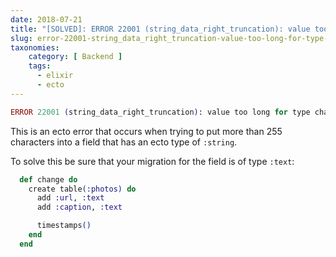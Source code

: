 ```yaml
---
date: 2018-07-21
title: "[SOLVED]: ERROR 22001 (string_data_right_truncation): value too long for type character varying(255)"
slug: error-22001-string_data_right_truncation-value-too-long-for-type-character
taxonomies: 
    category: [ Backend ]
    tags:
      - elixir
      - ecto
---
```


```elixir
ERROR 22001 (string_data_right_truncation): value too long for type character varying(255)
```

This is an ecto error that occurs when trying to put more than 255 characters into a field that has an ecto type of `:string`. 

To solve this be sure that your migration for the field is of type `:text`:

```elixir
  def change do
    create table(:photos) do
      add :url, :text
      add :caption, :text

      timestamps()
    end
  end
```
